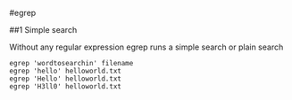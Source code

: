 #egrep

##1 Simple search

Without any regular expression egrep runs a simple search or plain search

```
egrep 'wordtosearchin' filename
egrep 'hello' helloworld.txt
egrep 'Hello' helloworld.txt
egrep 'H3ll0' helloworld.txt
```

